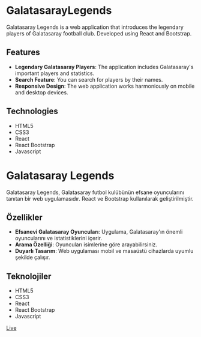 # GalatasarayLegends

Galatasaray Legends is a web application that introduces the legendary players of Galatasaray football club. Developed using React and Bootstrap.

## Features

- **Legendary Galatasaray Players**: The application includes Galatasaray's important players and statistics.
- **Search Feature**: You can search for players by their names.
- **Responsive Design**: The web application works harmoniously on mobile and desktop devices.

## Technologies

- HTML5
- CSS3
- React
- React Bootstrap
- Javascript

# Galatasaray Legends

Galatasaray Legends, Galatasaray futbol kulübünün efsane oyuncularını tanıtan bir web uygulamasıdır. React ve Bootstrap kullanılarak geliştirilmiştir.

## Özellikler

- **Efsanevi Galatasaray Oyuncuları**: Uygulama, Galatasaray'ın önemli oyuncularını ve istatistiklerini içerir.
- **Arama Özelliği**: Oyuncuları isimlerine göre arayabilirsiniz.
- **Duyarlı Tasarım**: Web uygulaması mobil ve masaüstü cihazlarda uyumlu şekilde çalışır.

## Teknolojiler

- HTML5
- CSS3
- React
- React Bootstrap
- Javascript

[Live](https://fy-galatasaray-legends.netlify.app/)
